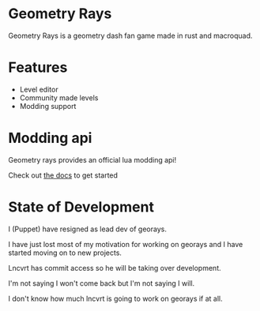 # Geometry Rays
 Geometry Rays is a geometry dash fan game made in rust and macroquad.

# Features
 - Level editor
 - Community made levels
 - Modding support 

# Modding api
 Geometry rays provides an official lua modding api!

 Check out [the docs](https://github.com/Geometry-Rays/modding-docs) to get started

# State of Development
 I (Puppet) have resigned as lead dev of georays.
 
 I have just lost most of my motivation for working on georays and I have started moving on to new projects.

 Lncvrt has commit access so he will be taking over development.

 I'm not saying I won't come back but I'm not saying I will.

 I don't know how much lncvrt is going to work on georays if at all.
